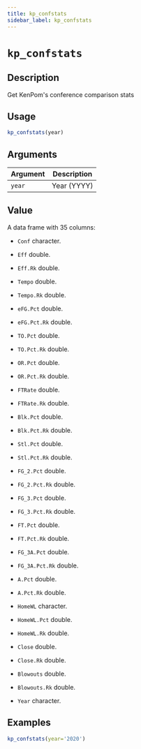 ```yaml
---
title: kp_confstats
sidebar_label: kp_confstats
---
```

# `kp_confstats`

## Description

Get KenPom's conference comparison stats


## Usage

```r
kp_confstats(year)
```


## Arguments

Argument      |Description
------------- |----------------
`year`     |     Year (YYYY)


## Value

A data frame with 35 columns:
  

*  `Conf` character.  

*  `Eff` double.  

*  `Eff.Rk` double.  

*  `Tempo` double.  

*  `Tempo.Rk` double.  

*  `eFG.Pct` double.  

*  `eFG.Pct.Rk` double.  

*  `TO.Pct` double.  

*  `TO.Pct.Rk` double.  

*  `OR.Pct` double.  

*  `OR.Pct.Rk` double.  

*  `FTRate` double.  

*  `FTRate.Rk` double.  

*  `Blk.Pct` double.  

*  `Blk.Pct.Rk` double.  

*  `Stl.Pct` double.  

*  `Stl.Pct.Rk` double.  

*  `FG_2.Pct` double.  

*  `FG_2.Pct.Rk` double.  

*  `FG_3.Pct` double.  

*  `FG_3.Pct.Rk` double.  

*  `FT.Pct` double.  

*  `FT.Pct.Rk` double.  

*  `FG_3A.Pct` double.  

*  `FG_3A.Pct.Rk` double.  

*  `A.Pct` double.  

*  `A.Pct.Rk` double.  

*  `HomeWL` character.  

*  `HomeWL.Pct` double.  

*  `HomeWL.Rk` double.  

*  `Close` double.  

*  `Close.Rk` double.  

*  `Blowouts` double.  

*  `Blowouts.Rk` double.  

*  `Year` character.


## Examples

```r
kp_confstats(year='2020')
```


